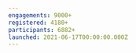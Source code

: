 ```yaml
---
engagements: 9000+
registered: 4180+
participants: 6882+
launched: 2021-06-17T00:00:00.000Z
---
```

